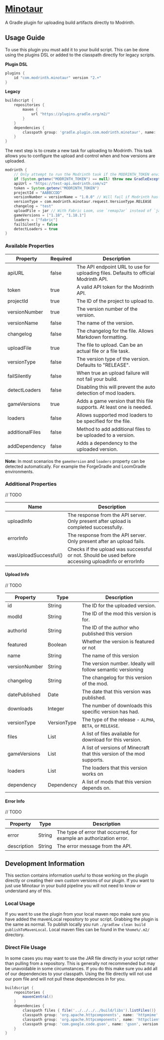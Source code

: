 # [Minotaur](https://plugins.gradle.org/plugin/com.modrinth.minotaur)
A Gradle plugin for uploading build artifacts directly to Modrinth.

## Usage Guide
To use this plugin you must add it to your build script. This can be done using the plugins DSL or added to the classpath directly for legacy scripts.

**Plugin DSL**    
```gradle
plugins {
    id "com.modrinth.minotaur" version "2.+"
}
```

**Legacy**
```gradle
buildscript {
    repositories {
        maven {
            url "https://plugins.gradle.org/m2/"
        }
    }
    dependencies {
        classpath group: 'gradle.plugin.com.modrinth.minotaur', name: 'Minotaur', version: '2.+', changing: true
    }
}
```

The next step is to create a new task for uploading to Modrinth. This task allows you to configure the upload and control when and how versions are uploaded.

```groovy
modrinth {
    // Only attempt to run the Modrinth task if the MODRINTH_TOKEN environment property is set, otherwise throw an exception
    if (System.getenv("MODRINTH_TOKEN") == null) throw new GradleException("MODRINTH_TOKEN not set!")
    apiUrl = "https://test-api.modrinth.com/v2"
    token = System.getenv("MODRINTH_TOKEN")
    projectId = "AABBCCDD"
    versionNumber = versionName = "1.0.0" // Will fail if Modrinth has this version already
    versionType = com.modrinth.minotaur.request.VersionType.RELEASE
    changelog = "test"
    uploadFile = jar // With Fabric Loom, use `remapJar` instead of `jar`
    gameVersions = ["1.18", "1.18.1"]
    loaders = ["fabric"]
    failSilently = false
    detectLoaders = true
}
```

### Available Properties

| Property        | Required | Description                                                                         |
|-----------------|----------|-------------------------------------------------------------------------------------|
| apiURL          | false    | The API endpoint URL to use for uploading files. Defaults to official Modrinth API. |
| token           | true     | A valid API token for the Modrinth API.                                             |
| projectId       | true     | The ID of the project to upload to.                                                 |
| versionNumber   | true     | The version number of the version.                                                  |
| versionName     | false    | The name of the version.                                                            |
| changelog       | false    | The changelog for the file. Allows Markdown formatting.                             |
| uploadFile      | true     | The file to upload. Can be an actual file or a file task.                           |
| versionType     | false    | The version type of the version. Defaults to "RELEASE".                             |
| failSilently    | false    | When true an upload failure will not fail your build.                               |
| detectLoaders   | false    | Disabling this will prevent the auto detection of mod loaders.                      |
| gameVersions    | true     | Adds a game version that this file supports. At least one is needed.                |
| loaders         | false    | Allows supported mod loaders to be specified for the file.                          |
| additionalFiles | false    | Method to add additional files to be uploaded to a version.                         | // TODO this isn't how this works
| addDependency   | false    | Adds a dependency to the uploaded version.                                          | // TODO "

**Note:** In most scenarios the `gameVersion` and `loaders` property can be detected automatically. For example the ForgeGradle and LoomGradle environments.

### Additional Properties
// TODO

| Name                  | Description                                                                                         |
|-----------------------|-----------------------------------------------------------------------------------------------------|
| uploadInfo            | The response from the API server. Only present after upload is completed successfully.              |
| errorInfo             | The response from the API server. Only present after an upload fails.                               |
| wasUploadSuccessful() | Checks if the upload was successful or not. Should be used before accessing uploadInfo or errorInfo |

#### Upload Info
// TODO

| Property      | Type        | Description                                                            |
|---------------|-------------|------------------------------------------------------------------------|
| id            | String      | The ID for the uploaded version.                                       |
| modId         | String      | The ID of the mod this version is for.                                 |
| authorId      | String      | The ID of the author who published this version                        |
| featured      | Boolean     | Whether the version is featured or not                                 |
| name          | String      | The name of this version                                               |
| versionNumber | String      | The version number. Ideally will follow semantic versioning            |
| changelog     | String      | The changelog for this version of the mod.                             |
| datePublished | Date        | The date that this version was published.                              |
| downloads     | Integer     | The number of downloads this specific version has had.                 |
| versionType   | VersionType | The type of the release - `ALPHA`, `BETA`, or `RELEASE`.               |
| files         | List        | A list of files available for download for this version.               |
| gameVersions  | List        | A list of versions of Minecraft that this version of the mod supports. |
| loaders       | List        | The loaders that this version works on                                 |
| dependency    | Dependency  | A list of mods that this version depends on.                           |

#### Error Info
// TODO

| Property    | Type   | Description                                                          |
|-------------|--------|----------------------------------------------------------------------|
| error       | String | The type of error that occurred, for example an authorization error. |
| description | String | The error message from the API.                                      |

## Development Information
This section contains information useful to those working on the plugin directly or creating their own custom versions of our plugin. If you want to just use Minotaur in your build pipeline you will not need to know or understand any of this.

### Local Usage
If you want to use the plugin from your local maven repo make sure you have added the mavenLocal repository to your script. Grabbing the plugin is the same as normal. To publish locally you run `./gradlew clean build publishToMavenLocal`. Local maven files can be found in the `%home%/.m2/` directory.

### Direct File Usage
In some cases you may want to use the JAR file directly in your script rather than pulling from a repository. This is generally not recommended but may be unavoidable in some circumstances. If you do this make sure you add all of our dependencies to your classpath. Using the file directly will not use our pom file and will not pull these dependencies in for you.

```groovy
buildscript {
    repositories {
        mavenCentral()
    }
    dependencies {
        classpath files { file('../../../../build/libs').listFiles()}
        classpath group: 'org.apache.httpcomponents', name: 'httpmime', version: '4.5.2'
        classpath group: 'org.apache.httpcomponents', name: 'httpclient', version: '4.5.2'
        classpath group: 'com.google.code.gson', name: 'gson', version: '2.6.2'
    }
}
```
